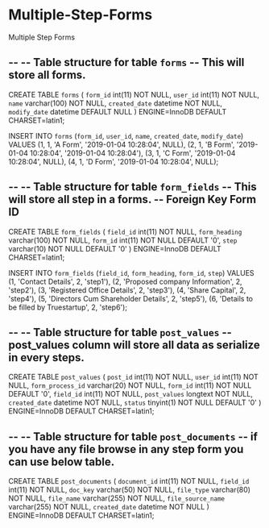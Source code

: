 # Multiple-Step-Forms
Multiple Step Forms


--
-- Table structure for table `forms`
-- This will store all forms.
--
CREATE TABLE `forms` (
  `form_id` int(11) NOT NULL,
  `user_id` int(11) NOT NULL,
  `name` varchar(100) NOT NULL,
  `created_date` datetime NOT NULL,
  `modify_date` datetime DEFAULT NULL
) ENGINE=InnoDB DEFAULT CHARSET=latin1;

INSERT INTO `forms` (`form_id`, `user_id`, `name`, `created_date`, `modify_date`) VALUES
(1, 1, 'A Form', '2019-01-04 10:28:04', NULL),
(2, 1, 'B Form', '2019-01-04 10:28:04', '2019-01-04 10:28:04'),
(3, 1, 'C Form', '2019-01-04 10:28:04', NULL),
(4, 1, 'D Form', '2019-01-04 10:28:04', NULL);

--
-- Table structure for table `form_fields`
-- This will store all step in a forms.
--  Foreign Key Form ID
--
CREATE TABLE `form_fields` (
  `field_id` int(11) NOT NULL,
  `form_heading` varchar(100) NOT NULL,
  `form_id` int(11) NOT NULL DEFAULT '0',
  `step` varchar(10) NOT NULL DEFAULT '0'
) ENGINE=InnoDB DEFAULT CHARSET=latin1;

INSERT INTO `form_fields` (`field_id`, `form_heading`, `form_id`, `step`) VALUES
(1, 'Contact Details', 2, 'step1'),
(2, 'Proposed company Information', 2, 'step2'),
(3, 'Registered Office Details', 2, 'step3'),
(4, 'Share Capital', 2, 'step4'),
(5, 'Directors Cum Shareholder Details', 2, 'step5'),
(6, 'Details to be filled by Truestartup', 2, 'step6');

--
-- Table structure for table `post_values`
--  post_values column will store all data as serialize in every steps.
--

CREATE TABLE `post_values` (
  `post_id` int(11) NOT NULL,
  `user_id` int(11) NOT NULL,
  `form_process_id` varchar(20) NOT NULL,
  `form_id` int(11) NOT NULL DEFAULT '0',
  `field_id` int(11) NOT NULL,
  `post_values` longtext NOT NULL,
  `created_date` datetime NOT NULL,
  `status` tinyint(1) NOT NULL DEFAULT '0'
) ENGINE=InnoDB DEFAULT CHARSET=latin1;

--
-- Table structure for table `post_documents`
--  if you have any file browse in any step form you can use below table.
--

CREATE TABLE `post_documents` (
  `document_id` int(11) NOT NULL,
  `field_id` int(11) NOT NULL,
  `doc_key` varchar(50) NOT NULL,
  `file_type` varchar(80) NOT NULL,
  `file_name` varchar(255) NOT NULL,
  `file_source_name` varchar(255) NOT NULL,
  `created_date` datetime NOT NULL
) ENGINE=InnoDB DEFAULT CHARSET=latin1;

